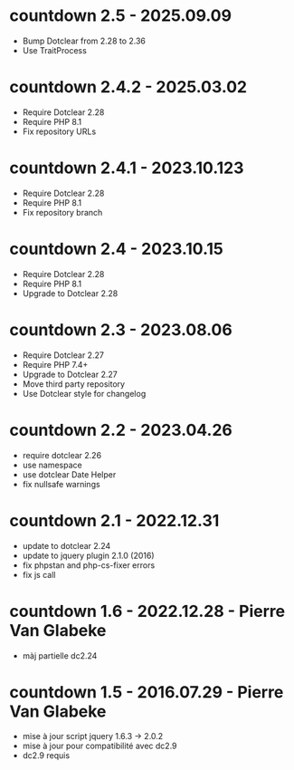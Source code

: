 countdown 2.5 - 2025.09.09
===========================================================
* Bump Dotclear from 2.28 to 2.36
* Use TraitProcess

countdown 2.4.2 - 2025.03.02
===========================================================
* Require Dotclear 2.28
* Require PHP 8.1
* Fix repository URLs

countdown 2.4.1 - 2023.10.123
===========================================================
* Require Dotclear 2.28
* Require PHP 8.1
* Fix repository branch

countdown 2.4 - 2023.10.15
===========================================================
* Require Dotclear 2.28
* Require PHP 8.1
* Upgrade to Dotclear 2.28

countdown 2.3 - 2023.08.06
===========================================================
* Require Dotclear 2.27
* Require PHP 7.4+
* Upgrade to Dotclear 2.27
* Move third party repository
* Use Dotclear style for changelog

countdown 2.2 - 2023.04.26
===========================================================
* require dotclear 2.26
* use namespace
* use dotclear Date Helper
* fix nullsafe warnings

countdown 2.1 - 2022.12.31
===========================================================
* update to dotclear 2.24
* update to jquery plugin 2.1.0 (2016)
* fix phpstan and php-cs-fixer errors
* fix js call

countdown 1.6 - 2022.12.28 - Pierre Van Glabeke
===========================================================
* màj partielle dc2.24

countdown 1.5 - 2016.07.29 - Pierre Van Glabeke
===========================================================
* mise à jour script jquery 1.6.3 -> 2.0.2
* mise à jour pour compatibilité avec dc2.9
* dc2.9 requis
